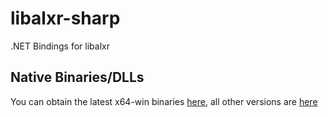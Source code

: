 # libalxr-sharp
.NET Bindings for libalxr

## Native Binaries/DLLs
You can obtain the latest x64-win binaries [here](https://github.com/korejan/ALXR-nightly/releases/latest/download/libalxr-win-x64.zip), all other versions are [here](https://github.com/korejan/ALXR-nightly/releases)
